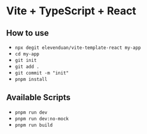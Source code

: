 # Vite + TypeScript + React

## How to use

- `npx degit elevenduan/vite-template-react my-app`
- `cd my-app`
- `git init`
- `git add .`
- `git commit -m "init"`
- `pnpm install`

## Available Scripts

- `pnpm run dev`
- `pnpm run dev:no-mock`
- `pnpm run build`
